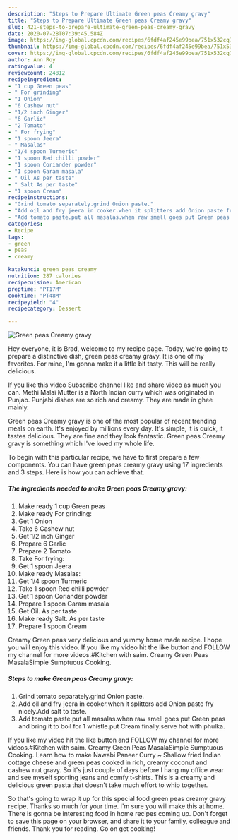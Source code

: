 ```yaml
---
description: "Steps to Prepare Ultimate Green peas Creamy gravy"
title: "Steps to Prepare Ultimate Green peas Creamy gravy"
slug: 421-steps-to-prepare-ultimate-green-peas-creamy-gravy
date: 2020-07-28T07:39:45.584Z
image: https://img-global.cpcdn.com/recipes/6fdf4af245e99bea/751x532cq70/green-peas-creamy-gravy-recipe-main-photo.jpg
thumbnail: https://img-global.cpcdn.com/recipes/6fdf4af245e99bea/751x532cq70/green-peas-creamy-gravy-recipe-main-photo.jpg
cover: https://img-global.cpcdn.com/recipes/6fdf4af245e99bea/751x532cq70/green-peas-creamy-gravy-recipe-main-photo.jpg
author: Ann Roy
ratingvalue: 4
reviewcount: 24812
recipeingredient:
- "1 cup Green peas"
- " For grinding"
- "1 Onion"
- "6 Cashew nut"
- "1/2 inch Ginger"
- "6 Garlic"
- "2 Tomato"
- " For frying"
- "1 spoon Jeera"
- " Masalas"
- "1/4 spoon Turmeric"
- "1 spoon Red chilli powder"
- "1 spoon Coriander powder"
- "1 spoon Garam masala"
- " Oil As per taste"
- " Salt As per taste"
- "1 spoon Cream"
recipeinstructions:
- "Grind tomato separately.grind Onion paste."
- "Add oil and fry jeera in cooker.when it splitters add Onion paste fry nicely.Add salt to taste."
- "Add tomato paste.put all masalas.when raw smell goes put Green peas and bring it to boil for 1 whistle.put Cream finally.serve hot with phulka."
categories:
- Recipe
tags:
- green
- peas
- creamy

katakunci: green peas creamy 
nutrition: 287 calories
recipecuisine: American
preptime: "PT17M"
cooktime: "PT48M"
recipeyield: "4"
recipecategory: Dessert

---
```



![Green peas Creamy gravy](https://img-global.cpcdn.com/recipes/6fdf4af245e99bea/751x532cq70/green-peas-creamy-gravy-recipe-main-photo.jpg)

Hey everyone, it is Brad, welcome to my recipe page. Today, we're going to prepare a distinctive dish, green peas creamy gravy. It is one of my favorites. For mine, I'm gonna make it a little bit tasty. This will be really delicious.

If you like this video Subscribe channel like and share video as much you can. Methi Malai Mutter is a North Indian curry which was originated in Punjab. Punjabi dishes are so rich and creamy. They are made in ghee mainly.

Green peas Creamy gravy is one of the most popular of recent trending meals on earth. It's enjoyed by millions every day. It's simple, it is quick, it tastes delicious. They are fine and they look fantastic. Green peas Creamy gravy is something which I've loved my whole life.


To begin with this particular recipe, we have to first prepare a few components. You can have green peas creamy gravy using 17 ingredients and 3 steps. Here is how you can achieve that.

<!--inarticleads1-->

##### The ingredients needed to make Green peas Creamy gravy:

1. Make ready 1 cup Green peas
1. Make ready  For grinding:
1. Get 1 Onion
1. Take 6 Cashew nut
1. Get 1/2 inch Ginger
1. Prepare 6 Garlic
1. Prepare 2 Tomato
1. Take  For frying:
1. Get 1 spoon Jeera
1. Make ready  Masalas:
1. Get 1/4 spoon Turmeric
1. Take 1 spoon Red chilli powder
1. Get 1 spoon Coriander powder
1. Prepare 1 spoon Garam masala
1. Get  Oil. As per taste
1. Make ready  Salt. As per taste
1. Prepare 1 spoon Cream


Creamy Green peas very delicious and yummy home made recipe. I hope you will enjoy this video. If you like my video hit the like button and FOLLOW my channel for more videos.#Kitchen with saim. Creamy Green Peas MasalaSimple Sumptuous Cooking. 

<!--inarticleads2-->

##### Steps to make Green peas Creamy gravy:

1. Grind tomato separately.grind Onion paste.
1. Add oil and fry jeera in cooker.when it splitters add Onion paste fry nicely.Add salt to taste.
1. Add tomato paste.put all masalas.when raw smell goes put Green peas and bring it to boil for 1 whistle.put Cream finally.serve hot with phulka.


If you like my video hit the like button and FOLLOW my channel for more videos.#Kitchen with saim. Creamy Green Peas MasalaSimple Sumptuous Cooking. Learn how to make Nawabi Paneer Curry ~ Shallow fried Indian cottage cheese and green peas cooked in rich, creamy coconut and cashew nut gravy. So it&#39;s just couple of days before I hang my office wear and see myself sporting jeans and comfy t-shirts. This is a creamy and delicious green pasta that doesn&#39;t take much effort to whip together. 

So that's going to wrap it up for this special food green peas creamy gravy recipe. Thanks so much for your time. I'm sure you will make this at home. There is gonna be interesting food in home recipes coming up. Don't forget to save this page on your browser, and share it to your family, colleague and friends. Thank you for reading. Go on get cooking!

